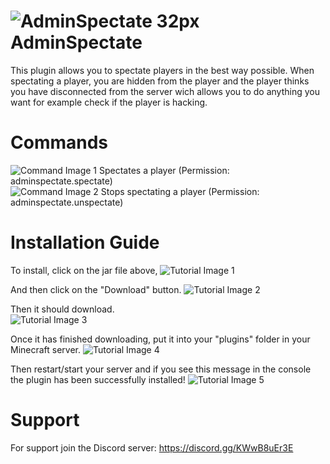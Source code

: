 # ![AdminSpectate 32px](https://user-images.githubusercontent.com/106276172/170436339-1b2d3955-e938-4220-88ef-b4a113fffbda.png) AdminSpectate
This plugin allows you to spectate players in the best way possible. When spectating a player, you are hidden from the player and the player thinks you have disconnected from the server wich allows you to do anything you want for example check if the player is hacking.

# Commands
![Command Image 1](https://user-images.githubusercontent.com/106276172/170443717-28e43584-da7b-4b65-bc8f-f3addcee7a94.png) Spectates a player (Permission: adminspectate.spectate) \
![Command Image 2](https://user-images.githubusercontent.com/106276172/170443735-ffcdeb21-b47f-4aef-b2f7-66cc58ba90e5.png) Stops spectating a player (Permission: adminspectate.unspectate)

# Installation Guide
To install, click on the jar file above,
![Tutorial Image 1](https://user-images.githubusercontent.com/106276172/170437684-3aa43ee8-cfc6-4ccb-a3b1-e4ab3a221332.png)

And then click on the "Download" button.
![Tutorial Image 2](https://user-images.githubusercontent.com/106276172/170437699-02119002-3506-4fb8-8b97-e2ca304c082f.png)

Then it should download. \
![Tutorial Image 3](https://user-images.githubusercontent.com/106276172/170438875-aae0259f-221c-49f9-9750-5de4b4858d84.png)

Once it has finished downloading, put it into your "plugins" folder in your Minecraft server.
![Tutorial Image 4](https://user-images.githubusercontent.com/106276172/170440314-77e8e214-0b5e-4a38-92e6-da91aec16391.png)

Then restart/start your server and if you see this message in the console the plugin has been successfully installed!
![Tutorial Image 5](https://user-images.githubusercontent.com/106276172/170440107-eb2a4320-ef94-44ff-8a51-c2cfa18ec626.png)

# Support
For support join the Discord server: https://discord.gg/KWwB8uEr3E
